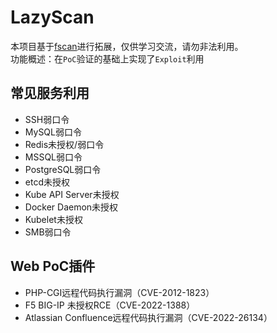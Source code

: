 # LazyScan  

本项目基于[fscan](https://github.com/shadow1ng/fscan)进行拓展，仅供学习交流，请勿非法利用。  
功能概述：在`PoC`验证的基础上实现了`Exploit`利用  

## 常见服务利用
- SSH弱口令  
- MySQL弱口令  
- Redis未授权/弱口令  
- MSSQL弱口令  
- PostgreSQL弱口令  
- etcd未授权
- Kube API Server未授权
- Docker Daemon未授权
- Kubelet未授权
- SMB弱口令

## Web PoC插件  
- PHP-CGI远程代码执行漏洞（CVE-2012-1823）  
- F5 BIG-IP 未授权RCE（CVE-2022-1388）  
- Atlassian Confluence远程代码执行漏洞（CVE-2022-26134）  